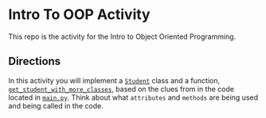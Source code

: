 # Intro To OOP Activity
This repo is the activity for the Intro to Object Oriented Programming.

## Directions
In this activity you will implement a [`Student`](activity/student.py) class and a function, [`get_student_with_more_classes`](activity/comparison.py), based on the clues from in the code located in [`main.py`](main.py). Think about what `attributes` and `methods` are being used and being called in the code.